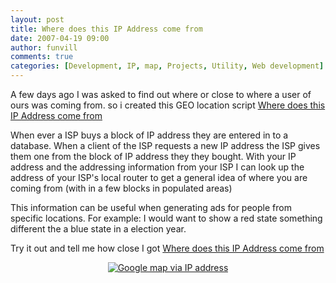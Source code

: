 ```yaml
---
layout: post
title: Where does this IP Address come from
date: 2007-04-19 09:00
author: funvill
comments: true
categories: [Development, IP, map, Projects, Utility, Web development]
---
```

A few days ago I was asked to find out where or close to where a user of ours was coming from. so i created this GEO location script <a href="http://www.abluestar.com/utilities/what_is_my_ip/where_did_this_ip_addrss_come_from.php">Where does this IP Address come from</a>

When ever a ISP buys a block of IP address they are entered in to a database. When a client of the ISP requests a new IP address the ISP gives them one from the block of IP address they they bought. With your IP address and the addressing information from your ISP I can look up the address of your ISP's local router to get a general idea of where you are coming from (with in a few blocks in populated areas)

This information can be useful when generating ads for people from specific locations.
For example: I would want to show a red state something different the a blue state in a election year.

Try it out and tell me how close I got
<a href="http://www.abluestar.com/utilities/what_is_my_ip/where_did_this_ip_addrss_come_from.php">Where does this IP Address come from</a>

<a href="http://www.abluestar.com/utilities/what_is_my_ip/where_did_this_ip_addrss_come_from.php"></a>
<p style="text-align: center"><a href="http://www.abluestar.com/utilities/what_is_my_ip/where_did_this_ip_addrss_come_from.php"><img src="http://blog.abluestar.com/public/uploads/2007/04/google_map.jpg" alt="Google map via IP address" /></a></p>
